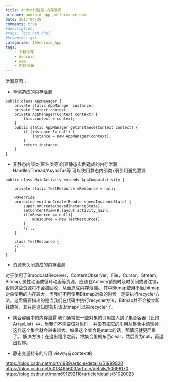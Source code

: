 ```yaml
---
title: Android性能-内存泄漏
urlname: android_app_perfermance_oom
date: 2017-04-29
comments: true
#description: 
#tags: [git,hah,hha]
#keywords: git
categories: 10Android_App
tags:
    - 书籍推荐
    - Android
    - oom
    - 内存泄漏
---
```


泄漏原因： 
* 单例造成的内存泄漏
```
public class AppManager {
    private static AppManager instance;
    private Context context;
    private AppManager(Context context) {
        this.context = context;
    }
    public static AppManager getInstance(Context context) {
        if (instance != null) {
            instance = new AppManager(context);
        }
        return instance;
    }
}
```
* 非静态内部类(匿名类等)创建静态实例造成的内存泄漏 Handler/Thread/AsyncTas等
可以使用静态内部类+弱引用避免泄漏
```
public class MainActivity extends AppCompatActivity {

    private static TestResource mResource = null;

    @Override
    protected void onCreate(Bundle savedInstanceState) {
        super.onCreate(savedInstanceState);
        setContentView(R.layout.activity_main);
        if(mResource == null){
            mResource = new TestResource();
        }
        //...
    }
    
    class TestResource {
    //...
    }
}
```
* 资源未关闭造成的内存泄漏

对于使用了BraodcastReceiver，ContentObserver，File，Cursor，Stream，Bitmap, 属性动画或循环动画等资源，应该在Activity销毁时及时关闭或者注销，否则这些资源将不会被回收，从而造成内存泄漏。
其中Bitmap使用不当,bitmap对象使用的内存较大，当我们不再使用Bitmap对象的时候一定要执行recycler方法，这里需要指出的是当我们在代码中执行recycler方法，Bitmap并不会被立即释放掉，其只是通知虚拟机该Bitmap可以被recycler了。

* 集合容器中的内存泄露
我们通常把一些对象的引用加入到了集合容器（比如ArrayList）中，当我们不需要该对象时，并没有把它的引用从集合中清理掉，这样这个集合就会越来越大。如果这个集合是static的话，那情况就更严重了。
解决方法：在退出程序之前，将集合里的东西clear，然后置为null，再退出程序。

* 静态变量持有的应用
view持有context的



https://blog.csdn.net/north1989/article/details/51999920
https://blog.csdn.net/u013495603/article/details/50696170
https://blog.csdn.net/mxm691292118/article/details/51020023
